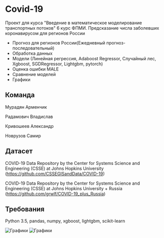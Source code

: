 # Covid-19
Проект для курса "Введение в математическое моделирование транспортных потоков" 6 курс ФПМИ.
Предсказание числа заболевших коронавирусом для регионов России

- Прогноз для регионов России(Ежедневный прогноз-последовательный)
- Обработка данных
- Модели (Линейная регрессия, Adaboost Regressor, Случайный лес, Xgboost, SGDRegressor, Lightgbm, pytorch)
- Оценка ошибки MALE
- Сравнение моделей
- Графики

## Команда
Мурадян Арменчик

Радамович Владислав

Кривошеев Александр

Новрузов Самир

## Датасет

COVID-19 Data Repository by the Center for Systems Science and Engineering (CSSE) at Johns Hopkins University
(https://github.com/CSSEGISandData/COVID-19)

COVID-19 Data Repository by the Center for Systems Science and Engineering (CSSE) at Johns Hopkins University + Russia
(https://github.com/grwlf/COVID-19_plus_Russia)

## Требования

Python 3.5, pandas, numpy, xgboost, lightgbm, scikit-learn


![Графики](https://github.com/SamCullinan/covid19/images/img1.jpg)
![Графики](https://github.com/SamCullinan/covid19/images/img2.jpg)

